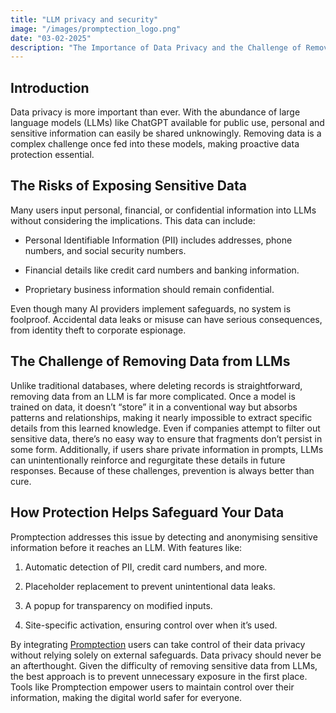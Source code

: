 ```yaml
---
title: "LLM privacy and security"
image: "/images/promptection_logo.png"
date: "03-02-2025"
description: "The Importance of Data Privacy and the Challenge of Removing Data from LLMs"
---
```


## Introduction

Data privacy is more important than ever. With the abundance of large language models (LLMs) like ChatGPT available for public use, personal and sensitive information can easily be shared unknowingly. Removing data is a complex challenge once fed into these models, making proactive data protection essential.


## The Risks of Exposing Sensitive Data


Many users input personal, financial, or confidential information into LLMs without considering the implications. This data can include:


- Personal Identifiable Information (PII) includes addresses, phone numbers, and social security numbers.


- Financial details like credit card numbers and banking information.


- Proprietary business information should remain confidential.


Even though many AI providers implement safeguards, no system is foolproof. Accidental data leaks or misuse can have serious consequences, from identity theft to corporate espionage.


## The Challenge of Removing Data from LLMs


Unlike traditional databases, where deleting records is straightforward, removing data from an LLM is far more complicated. Once a model is trained on data, it doesn’t “store” it in a conventional way but absorbs patterns and relationships, making it nearly impossible to extract specific details from this learned knowledge. Even if companies attempt to filter out sensitive data, there’s no easy way to ensure that fragments don’t persist in some form. Additionally, if users share private information in prompts, LLMs can unintentionally reinforce and regurgitate these details in future responses. Because of these challenges, prevention is always better than cure.


## How Protection Helps Safeguard Your Data


Promptection addresses this issue by detecting and anonymising sensitive information before it reaches an LLM. With features like:


1. Automatic detection of PII, credit card numbers, and more.


2. Placeholder replacement to prevent unintentional data leaks.


3. A popup for transparency on modified inputs.


4. Site-specific activation, ensuring control over when it’s used.


By integrating <span class="custom-link">[Promptection](https://cedricleung.ca/#/promptection)</span> users can take control of their data privacy without relying solely on external safeguards. Data privacy should never be an afterthought. Given the difficulty of removing sensitive data from LLMs, the best approach is to prevent unnecessary exposure in the first place. Tools like Promptection empower users to maintain control over their information, making the digital world safer for everyone.
